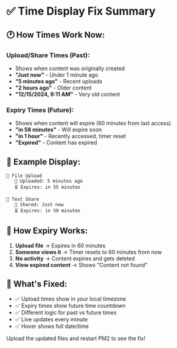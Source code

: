 # ✅ Time Display Fix Summary

## 🕐 **How Times Work Now:**

### **Upload/Share Times (Past):**
- Shows when content was originally created
- **"Just now"** - Under 1 minute ago
- **"5 minutes ago"** - Recent uploads
- **"2 hours ago"** - Older content
- **"12/15/2024, 9:11 AM"** - Very old content

### **Expiry Times (Future):**
- Shows when content will expire (60 minutes from last access)
- **"in 58 minutes"** - Will expire soon
- **"in 1 hour"** - Recently accessed, timer reset
- **"Expired"** - Content has expired

## 📱 **Example Display:**

```
📁 File Upload
   📅 Uploaded: 5 minutes ago
   ⏳ Expires: in 55 minutes

📝 Text Share  
   📅 Shared: Just now
   ⏳ Expires: in 59 minutes
```

## 🔄 **How Expiry Works:**

1. **Upload file** → Expires in 60 minutes
2. **Someone views it** → Timer resets to 60 minutes from now
3. **No activity** → Content expires and gets deleted
4. **View expired content** → Shows "Content not found"

## 🎯 **What's Fixed:**

- ✅ Upload times show in your local timezone
- ✅ Expiry times show future time countdown
- ✅ Different logic for past vs future times
- ✅ Live updates every minute
- ✅ Hover shows full date/time

Upload the updated files and restart PM2 to see the fix!